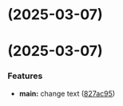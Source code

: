 # [](https://github.com/Ulyana-abr/git-extended/compare/v1.0.0...v) (2025-03-07)



#  (2025-03-07)


### Features

* **main:** change text ([827ac95](https://github.com/Ulyana-abr/git-extended/commit/827ac95d05e540f4403e7bf6596bf310754943c3))



